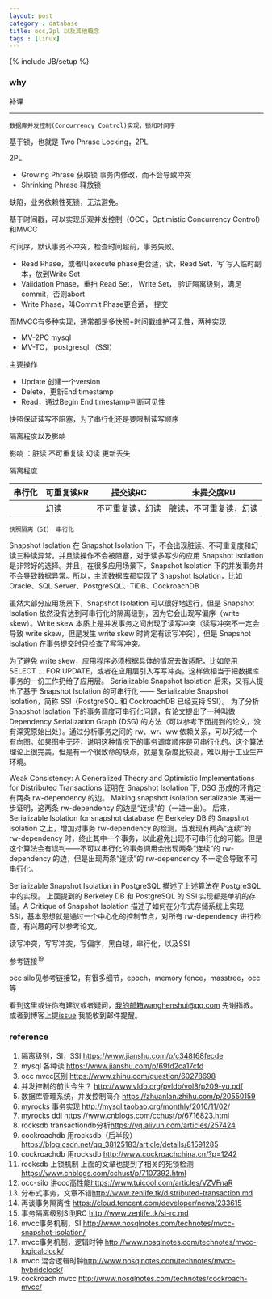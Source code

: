 ```yaml
---
layout: post
category : database
title: occ,2pl 以及其他概念
tags : [linux]
---
```

{% include JB/setup %}

### why

补课

---

`数据库并发控制(Concurrency Control)实现，锁和时间序` 

基于锁，也就是 Two Phrase Locking，2PL

2PL

- Growing Phrase 获取锁 事务内修改，而不会导致冲突
- Shrinking Phrase 释放锁

缺陷，业务依赖性死锁，无法避免。

基于时间戳，可以实现乐观并发控制（OCC，Optimistic Concurrency Control）和MVCC

时间序，默认事务不冲突，检查时间超前，事务失败。

- Read Phase，或者叫execute phase更合适，读，Read Set，写 写入临时副本，放到Write Set
- Validation Phase，重扫 Read Set， Write Set， 验证隔离级别，满足commit，否则abort
- Write Phase，叫Commit Phase更合适， 提交

而MVCC有多种实现，通常都是多快照+时间戳维护可见性，两种实现

- MV-2PC mysql
- MV-TO， postgresql （SSI）

主要操作

- Update 创建一个version
- Delete，更新End timestamp
- Read，通过Begin End timestamp判断可见性

快照保证读写不阻塞，为了串行化还是要限制读写顺序

隔离程度以及影响

影响 ：脏读 不可重复读 幻读 更新丢失

隔离程度

| 串行化 | 可重复读RR | 提交读RC         | 未提交度RU             |
| ------ | ---------- | ---------------- | ---------------------- |
|        | 幻读       | 不可重复读，幻读 | 脏读，不可重复读，幻读 |

`快照隔离（SI） 串行化`

Snapshot Isolation
在 Snapshot Isolation 下，不会出现脏读、不可重复度和幻读三种读异常。并且读操作不会被阻塞，对于读多写少的应用 Snapshot Isolation 是非常好的选择。并且，在很多应用场景下，Snapshot Isolation 下的并发事务并不会导致数据异常。所以，主流数据库都实现了 Snapshot Isolation，比如 Oracle、SQL Server、PostgreSQL、TiDB、CockroachDB

虽然大部分应用场景下，Snapshot Isolation 可以很好地运行，但是 Snapshot Isolation 依然没有达到可串行化的隔离级别，因为它会出现写偏序（write skew）。Write skew 本质上是并发事务之间出现了读写冲突（读写冲突不一定会导致 write skew，但是发生 write skew 时肯定有读写冲突），但是 Snapshot Isolation 在事务提交时只检查了写写冲突。

为了避免 write skew，应用程序必须根据具体的情况去做适配，比如使用SELECT ... FOR UPDATE，或者在应用层引入写写冲突。这样做相当于把数据库事务的一份工作扔给了应用层。
Serializable Snapshot Isolation
后来，又有人提出了基于 Snapshot Isolation 的可串行化 —— Serializable Snapshot Isolation，简称 SSI（PostgreSQL 和 CockroachDB 已经支持 SSI）。
为了分析 Snapshot Isolation 下的事务调度可串行化问题，有论文提出了一种叫做 Dependency Serialization Graph (DSG) 的方法（可以参考下面提到的论文，没有深究原始出处）。通过分析事务之间的 rw、wr、ww 依赖关系，可以形成一个有向图。如果图中无环，说明这种情况下的事务调度顺序是可串行化的。这个算法理论上很完美，但是有一个很致命的缺点，就是复杂度比较高，难以用于工业生产环境。

Weak Consistency: A Generalized Theory and Optimistic Implementations for Distributed Transactions 证明在 Snapshot Isolation 下, DSG 形成的环肯定有两条 rw-dependency 的边。
Making snapshot isolation serializable 再进一步证明，这两条 rw-dependency 的边是“连续”的（一进一出）。
后来，Serializable Isolation for snapshot database 在 Berkeley DB 的 Snapshot Isolation 之上，增加对事务 rw-dependency 的检测，当发现有两条“连续”的 rw-dependency 时，终止其中一个事务，以此避免出现不可串行化的可能。但是这个算法会有误判——不可以串行化的事务调用会出现两条“连续”的 rw-dependency 的边，但是出现两条“连续”的 rw-dependency 不一定会导致不可串行化。

Serializable Snapshot Isolation in PostgreSQL 描述了上述算法在 PostgreSQL 中的实现。
上面提到的 Berkeley DB 和 PostgreSQL 的 SSI 实现都是单机的存储。A Critique of Snapshot Isolation 描述了如何在分布式存储系统上实现 SSI，基本思想就是通过一个中心化的控制节点，对所有 rw-dependency 进行检查，有兴趣的可以参考论文。


读写冲突，写写冲突，写偏序，黑白球，串行化，以及SSI

参考链接<sup>19</sup>

occ silo见参考链接12，有很多细节，epoch，memory fence，masstree，occ等



看到这里或许你有建议或者疑问，我的邮箱wanghenshui@qq.com 先谢指教。或者到博客上提[issue](https://github.com/wanghenshui/wanghenshui.github.io/issues/new) 我能收到邮件提醒。

### reference

1. 隔离级别，SI，SSI https://www.jianshu.com/p/c348f68fecde
2. mysql 各种读 <https://www.jianshu.com/p/69fd2ca17cfd>
3. occ mvcc区别 <https://www.zhihu.com/question/60278698>
4. 并发控制的前世今生？ <http://www.vldb.org/pvldb/vol8/p209-yu.pdf>
5. 数据库管理系统，并发控制简介 <https://zhuanlan.zhihu.com/p/20550159>
6. myrocks 事务实现 <http://mysql.taobao.org/monthly/2016/11/02/>
7. myrocks ddl <https://www.cnblogs.com/cchust/p/6716823.html>
8. rocksdb transactiondb分析<https://yq.aliyun.com/articles/257424>
9. cockroachdb 用rocksdb（后半段）<https://blog.csdn.net/qq_38125183/article/details/81591285>
10. cockroachdb 用rocksdb <http://www.cockroachchina.cn/?p=1242>
11. rocksdb 上锁机制 上面的文章也提到了相关的死锁检测<https://www.cnblogs.com/cchust/p/7107392.html>
12. occ-silo 讲occ高性能<https://www.tuicool.com/articles/VZVFnaR>
13. 分布式事务，文章不错<http://www.zenlife.tk/distributed-transaction.md>
14. 再谈事务隔离性 <https://cloud.tencent.com/developer/news/233615>
15. 事务隔离级别SI到RC <http://www.zenlife.tk/si-rc.md>
16. mvcc事务机制，SI <http://www.nosqlnotes.com/technotes/mvcc-snapshot-isolation/>
17. mvcc事务机制，逻辑时钟 <http://www.nosqlnotes.com/technotes/mvcc-logicalclock/>
18. mvcc 混合逻辑时钟<http://www.nosqlnotes.com/technotes/mvcc-hybridclock/>
19. cockroach mvcc <http://www.nosqlnotes.com/technotes/cockroach-mvcc/>



